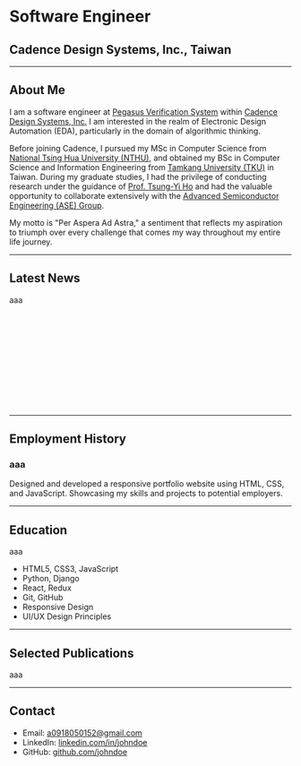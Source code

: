 # Software Engineer
## Cadence Design Systems, Inc., Taiwan
---

## About Me

I am a software engineer at [Pegasus Verification System](https://www.cadence.com/en_US/home/tools/digital-design-and-signoff/silicon-signoff/pegasus-verification-system.html) within [Cadence Design Systems, Inc.](https://www.cadence.com/en_US/home.html)
I am interested in the realm of Electronic Design Automation (EDA), particularly in the domain of algorithmic thinking.

Before joining Cadence, I pursued my MSc in Computer Science from [National Tsing Hua University (NTHU)](https://nthu-en.site.nthu.edu.tw/), and obtained my BSc in Computer Science and Information Engineering from [Tamkang University (TKU)](https://english.tku.edu.tw/) in Taiwan.
During my graduate studies, I had the privilege of conducting research under the guidance of [Prof. Tsung-Yi Ho](https://tsungyiho.github.io/) and had the valuable opportunity to collaborate extensively with the [Advanced Semiconductor Engineering (ASE) Group](https://ase.aseglobal.com/#gsc.tab=0).

My motto is "Per Aspera Ad Astra," a sentiment that reflects my aspiration to triumph over every challenge that comes my way throughout my entire life journey.

---

## Latest News
<div style="overflow: auto; height: 200px;">
    aaa
</div>

---

## Employment History

### aaa
Designed and developed a responsive portfolio website using HTML, CSS, and JavaScript. Showcasing my skills and projects to potential employers.

---

## Education
aaa
- HTML5, CSS3, JavaScript
- Python, Django
- React, Redux
- Git, GitHub
- Responsive Design
- UI/UX Design Principles

---

## Selected Publications
aaa

---

## Contact

- Email: a0918050152@gmail.com
- LinkedIn: [linkedin.com/in/johndoe](https://www.linkedin.com/in/johndoe)
- GitHub: [github.com/johndoe](https://github.com/johndoe)
